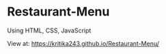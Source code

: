 # Restaurant-Menu

Using HTML, CSS, JavaScript

View at: https://kritika243.github.io/Restaurant-Menu/
